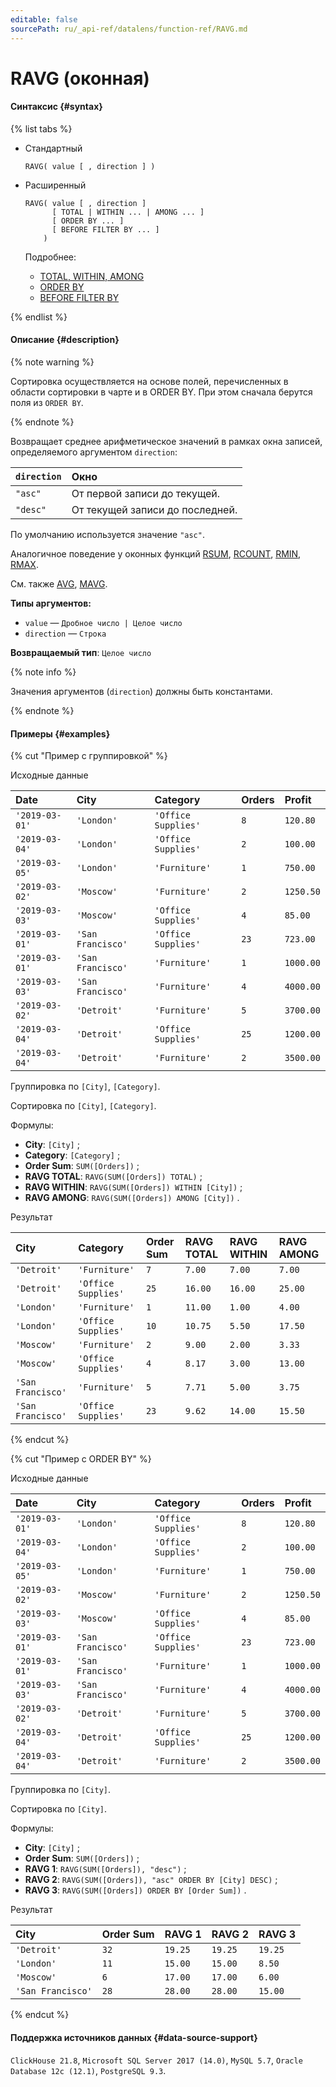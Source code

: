 ```yaml
---
editable: false
sourcePath: ru/_api-ref/datalens/function-ref/RAVG.md
---
```


# RAVG (оконная)



#### Синтаксис {#syntax}

{% list tabs %}

- Стандартный

  ```
  RAVG( value [ , direction ] )
  ```

- Расширенный

  ```
  RAVG( value [ , direction ]
        [ TOTAL | WITHIN ... | AMONG ... ]
        [ ORDER BY ... ]
        [ BEFORE FILTER BY ... ]
      )
  ```

  Подробнее:
  - [TOTAL, WITHIN, AMONG](window-functions.md#syntax-grouping)
  - [ORDER BY](window-functions.md#syntax-order-by)
  - [BEFORE FILTER BY](window-functions.md#syntax-before-filter-by)

{% endlist %}

#### Описание {#description}

{% note warning %}

Сортировка осуществляется на основе полей, перечисленных в области сортировки в чарте и в ORDER BY. При этом сначала берутся поля из `ORDER BY`.

{% endnote %}

Возвращает среднее арифметическое значений в рамках окна записей, определяемого аргументом `direction`:

| `direction`   | Окно                            |
|:--------------|:--------------------------------|
| `"asc"`       | От первой записи до текущей.    |
| `"desc"`      | От текущей записи до последней. |

По умолчанию используется значение `"asc"`.


Аналогичное поведение у оконных функций [RSUM](RSUM.md), [RCOUNT](RCOUNT.md), [RMIN](RMIN.md), [RMAX](RMAX.md).

См. также [AVG](AVG.md), [MAVG](MAVG.md).

**Типы аргументов:**
- `value` — `Дробное число | Целое число`
- `direction` — `Строка`


**Возвращаемый тип**: `Целое число`

{% note info %}

Значения аргументов (`direction`) должны быть константами.

{% endnote %}


#### Примеры {#examples}

{% cut "Пример с группировкой" %}


Исходные данные

| **Date**       | **City**          | **Category**        | **Orders**   | **Profit**   |
|:---------------|:------------------|:--------------------|:-------------|:-------------|
| `'2019-03-01'` | `'London'`        | `'Office Supplies'` | `8`          | `120.80`     |
| `'2019-03-04'` | `'London'`        | `'Office Supplies'` | `2`          | `100.00`     |
| `'2019-03-05'` | `'London'`        | `'Furniture'`       | `1`          | `750.00`     |
| `'2019-03-02'` | `'Moscow'`        | `'Furniture'`       | `2`          | `1250.50`    |
| `'2019-03-03'` | `'Moscow'`        | `'Office Supplies'` | `4`          | `85.00`      |
| `'2019-03-01'` | `'San Francisco'` | `'Office Supplies'` | `23`         | `723.00`     |
| `'2019-03-01'` | `'San Francisco'` | `'Furniture'`       | `1`          | `1000.00`    |
| `'2019-03-03'` | `'San Francisco'` | `'Furniture'`       | `4`          | `4000.00`    |
| `'2019-03-02'` | `'Detroit'`       | `'Furniture'`       | `5`          | `3700.00`    |
| `'2019-03-04'` | `'Detroit'`       | `'Office Supplies'` | `25`         | `1200.00`    |
| `'2019-03-04'` | `'Detroit'`       | `'Furniture'`       | `2`          | `3500.00`    |

Группировка по `[City]`, `[Category]`.

Сортировка по `[City]`, `[Category]`.

Формулы:

- **City**: `[City]` ;
- **Category**: `[Category]` ;
- **Order Sum**: `SUM([Orders])` ;
- **RAVG TOTAL**: `RAVG(SUM([Orders]) TOTAL)` ;
- **RAVG WITHIN**: `RAVG(SUM([Orders]) WITHIN [City])` ;
- **RAVG AMONG**: `RAVG(SUM([Orders]) AMONG [City])` .


Результат

| **City**          | **Category**        | **Order Sum**   | **RAVG TOTAL**   | **RAVG WITHIN**   | **RAVG AMONG**   |
|:------------------|:--------------------|:----------------|:-----------------|:------------------|:-----------------|
| `'Detroit'`       | `'Furniture'`       | `7`             | `7.00`           | `7.00`            | `7.00`           |
| `'Detroit'`       | `'Office Supplies'` | `25`            | `16.00`          | `16.00`           | `25.00`          |
| `'London'`        | `'Furniture'`       | `1`             | `11.00`          | `1.00`            | `4.00`           |
| `'London'`        | `'Office Supplies'` | `10`            | `10.75`          | `5.50`            | `17.50`          |
| `'Moscow'`        | `'Furniture'`       | `2`             | `9.00`           | `2.00`            | `3.33`           |
| `'Moscow'`        | `'Office Supplies'` | `4`             | `8.17`           | `3.00`            | `13.00`          |
| `'San Francisco'` | `'Furniture'`       | `5`             | `7.71`           | `5.00`            | `3.75`           |
| `'San Francisco'` | `'Office Supplies'` | `23`            | `9.62`           | `14.00`           | `15.50`          |

{% endcut %}

{% cut "Пример с ORDER BY" %}


Исходные данные

| **Date**       | **City**          | **Category**        | **Orders**   | **Profit**   |
|:---------------|:------------------|:--------------------|:-------------|:-------------|
| `'2019-03-01'` | `'London'`        | `'Office Supplies'` | `8`          | `120.80`     |
| `'2019-03-04'` | `'London'`        | `'Office Supplies'` | `2`          | `100.00`     |
| `'2019-03-05'` | `'London'`        | `'Furniture'`       | `1`          | `750.00`     |
| `'2019-03-02'` | `'Moscow'`        | `'Furniture'`       | `2`          | `1250.50`    |
| `'2019-03-03'` | `'Moscow'`        | `'Office Supplies'` | `4`          | `85.00`      |
| `'2019-03-01'` | `'San Francisco'` | `'Office Supplies'` | `23`         | `723.00`     |
| `'2019-03-01'` | `'San Francisco'` | `'Furniture'`       | `1`          | `1000.00`    |
| `'2019-03-03'` | `'San Francisco'` | `'Furniture'`       | `4`          | `4000.00`    |
| `'2019-03-02'` | `'Detroit'`       | `'Furniture'`       | `5`          | `3700.00`    |
| `'2019-03-04'` | `'Detroit'`       | `'Office Supplies'` | `25`         | `1200.00`    |
| `'2019-03-04'` | `'Detroit'`       | `'Furniture'`       | `2`          | `3500.00`    |

Группировка по `[City]`.

Сортировка по `[City]`.

Формулы:

- **City**: `[City]` ;
- **Order Sum**: `SUM([Orders])` ;
- **RAVG 1**: `RAVG(SUM([Orders]), "desc")` ;
- **RAVG 2**: `RAVG(SUM([Orders]), "asc" ORDER BY [City] DESC)` ;
- **RAVG 3**: `RAVG(SUM([Orders]) ORDER BY [Order Sum])` .


Результат

| **City**          | **Order Sum**   | **RAVG 1**   | **RAVG 2**   | **RAVG 3**   |
|:------------------|:----------------|:-------------|:-------------|:-------------|
| `'Detroit'`       | `32`            | `19.25`      | `19.25`      | `19.25`      |
| `'London'`        | `11`            | `15.00`      | `15.00`      | `8.50`       |
| `'Moscow'`        | `6`             | `17.00`      | `17.00`      | `6.00`       |
| `'San Francisco'` | `28`            | `28.00`      | `28.00`      | `15.00`      |

{% endcut %}


#### Поддержка источников данных {#data-source-support}

`ClickHouse 21.8`, `Microsoft SQL Server 2017 (14.0)`, `MySQL 5.7`, `Oracle Database 12c (12.1)`, `PostgreSQL 9.3`.
